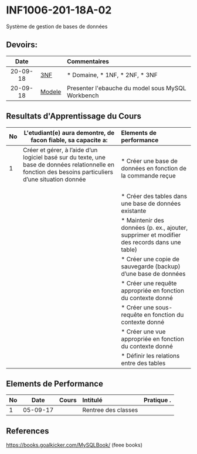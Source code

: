 # INF1006-201-18A-02
Système de gestion de bases de données

## Devoirs:

| Date   |                                                     |     Commentaires                                        |
|:------:|:----------------------------------------------------|:--------------------------------------------------------|
|20-09-18| [3NF](./0.3NF)                                      | * Domaine, * 1NF, * 2NF, * 3NF                          |
|20-09-18| [Modele](./1.Modele)                                | Presenter l'ebauche du model sous MySQL Workbench       |



## Resultats d'Apprentissage du Cours

|No|L'etudiant(e) aura demontre, de facon fiable, sa capacite a:      |          Elements de performance                               | 
|--|------------------------------------------------------------------|:---------------------------------------------------------------| 
| 1| Créer et gérer, à l’aide d’un logiciel basé sur du texte, une base de données relationnelle en fonction des besoins particuliers d’une situation donnée                                                | * Créer une base de données en fonction de la commande reçue
|  |                                                                  | * Créer des tables dans une base de données existante
|  |                                                                  | * Maintenir des données (p. ex., ajouter, supprimer et modifier des records dans une table) |
|  |                                                                  | * Créer une copie de sauvegarde (backup) d’une base de données |
|  |                                                                  | * Créer une requête appropriée en fonction du contexte donné   |
|  |                                                                  | * Créer une sous-requête en fonction du contexte donné         | 
|  |                                                                  | * Créer une vue appropriée en fonction du contexte donné       |
|  |                                                                  | * Définir les relations entre des tables                       |

## Elements de Performance

|No| Date   | Cours                       | Intitulé                                |  Pratique .                            |
|--|--------|:----------------------------|:----------------------------------------|:---------------------------------------|
| 1|05-09-17|                             | Rentree des classes                     |                                        |


## References

https://books.goalkicker.com/MySQLBook/ (feee books)
